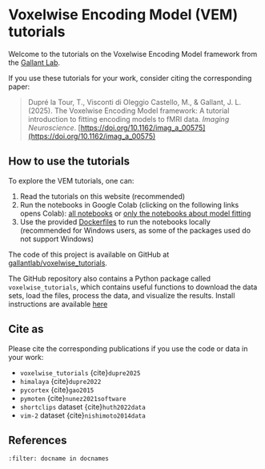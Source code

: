 # Voxelwise Encoding Model (VEM) tutorials

Welcome to the tutorials on the Voxelwise Encoding Model framework from the
[Gallant Lab](https://gallantlab.org).

If you use these tutorials for your work, consider citing the corresponding paper:

> Dupré la Tour, T., Visconti di Oleggio Castello, M., & Gallant, J. L. (2025). 
> The Voxelwise Encoding Model framework: A tutorial introduction to fitting encoding models to fMRI data.
> *Imaging Neuroscience*. [https://doi.org/10.1162/imag_a_00575](https://doi.org/10.1162/imag_a_00575)

## How to use the tutorials

To explore the VEM tutorials, one can:

1. Read the tutorials on this website (recommended)
2. Run the notebooks in Google Colab (clicking on the following links opens Colab):
  [all notebooks](https://colab.research.google.com/github/gallantlab/voxelwise_tutorials/blob/main/tutorials/notebooks/shortclips/vem_tutorials_merged_for_colab.ipynb) or [only the notebooks about model fitting](https://colab.research.google.com/github/gallantlab/voxelwise_tutorials/blob/main/tutorials/notebooks/shortclips/vem_tutorials_merged_for_colab_model_fitting.ipynb)
3. Use the provided [Dockerfiles](https://github.com/gallantlab/voxelwise_tutorials/tree/main/docker) to run the notebooks locally (recommended for Windows users, as some of the packages used do not support Windows)

The code of this project is available on GitHub at [gallantlab/voxelwise_tutorials](https://github.com/gallantlab/voxelwise_tutorials). 

The GitHub repository also contains a Python package called
`voxelwise_tutorials`, which contains useful functions to download the data
sets, load the files, process the data, and visualize the results. Install
instructions are available [here](voxelwise_package.rst)

## Cite as

Please cite the corresponding publications if you use the code or data in your work:

- `voxelwise_tutorials` {cite}`dupre2025`
- `himalaya` {cite}`dupre2022`
- `pycortex` {cite}`gao2015`
- `pymoten` {cite}`nunez2021software`
- `shortclips` dataset {cite}`huth2022data`
- `vim-2` dataset {cite}`nishimoto2014data`

## References

```{bibliography}
:filter: docname in docnames
```

